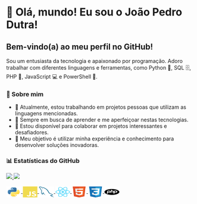 # 👋 Olá, mundo! Eu sou o João Pedro Dutra!

## Bem-vindo(a) ao meu perfil no GitHub!
Sou um entusiasta da tecnologia e apaixonado por programação.
Adoro trabalhar com diferentes linguagens e ferramentas, como Python 🐍, SQL 🗄️, PHP 🐘, JavaScript 💻 e PowerShell 💪.

### 🎯 Sobre mim
- 🔭 Atualmente, estou trabalhando em projetos pessoas que utilizam as linguagens mencionadas.
- 🌱 Sempre em busca de aprender e me aperfeiçoar nestas tecnologias.
- 🤝 Estou disponível para colaborar em projetos interessantes e desafiadores.
- 🎯 Meu objetivo é utilizar minha experiência e conhecimento para desenvolver soluções inovadoras.

### 📊 Estatísticas do GitHub
 <div>
  <a href="https://github.com/jpdutraa">
  <img height="180em" src="https://github-readme-stats.vercel.app/api?username=jpdutraa&show_icons=true&theme=dracula&include_all_commits=true&count_private=true"/>
  <img height="180em" src="https://github-readme-stats.vercel.app/api/top-langs/?username=jpdutraa&layout=compact&langs_count=16&theme=dracula"/>
</div>
<div style="display: inline_block"><br>
  <img align="center" alt="Python" height="30" width="40" src="https://raw.githubusercontent.com/devicons/devicon/master/icons/python/python-original.svg">
  <img align="center" alt="Js" height="30" width="40" src="https://raw.githubusercontent.com/devicons/devicon/master/icons/javascript/javascript-plain.svg">
  <img align="center" alt="SQL" height="30" width="40" src="https://raw.githubusercontent.com/devicons/devicon/1119b9f84c0290e0f0b38982099a2bd027a48bf1/icons/mysql/mysql-plain.svg">
  <img align="center" alt="React" height="30" width="40" src="https://raw.githubusercontent.com/devicons/devicon/master/icons/react/react-original.svg">
  <img align="center" alt="HTML" height="30" width="40" src="https://raw.githubusercontent.com/devicons/devicon/master/icons/html5/html5-original.svg">
  <img align="center" alt="CSS" height="30" width="40" src="https://raw.githubusercontent.com/devicons/devicon/master/icons/css3/css3-original.svg">
  <img align="center" alt="PHP" height="30" width="40" src="https://raw.githubusercontent.com/devicons/devicon/1119b9f84c0290e0f0b38982099a2bd027a48bf1/icons/php/php-plain.svg">
</div>
